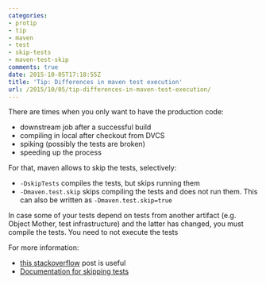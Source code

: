 ```yaml
---
categories:
- protip
- tip
- maven
- test
- skip-tests
- maven-test-skip
comments: true
date: 2015-10-05T17:18:55Z
title: 'Tip: Differences in maven test execution'
url: /2015/10/05/tip-differences-in-maven-test-execution/
---
```


There are times when you only want to have the production code:

  * downstream job after a successful build
  * compiling in local after checkout from DVCS
  * spiking (possibly the tests are broken)
  * speeding up the process

For that, maven allows to skip the tests, selectively:

  * ``-DskipTests`` compiles the tests, but skips running them
  * ``-Dmaven.test.skip`` skips compiling the tests and does not run them. This can also be written as ``-Dmaven.test.skip=true``

In case some of your tests depend on tests from another artifact (e.g. Object Mother, test infrastructure) and the latter has changed, you must compile the tests. You need to not execute the tests

For more information:

 * [this stackoverflow](http://stackoverflow.com/questions/25639336/whats-the-difference-between-dskiptests-and-dmaven-test-skip-true) post is useful
 * [Documentation for skipping tests](http://maven.apache.org/surefire/maven-surefire-plugin/examples/skipping-test.html)

 